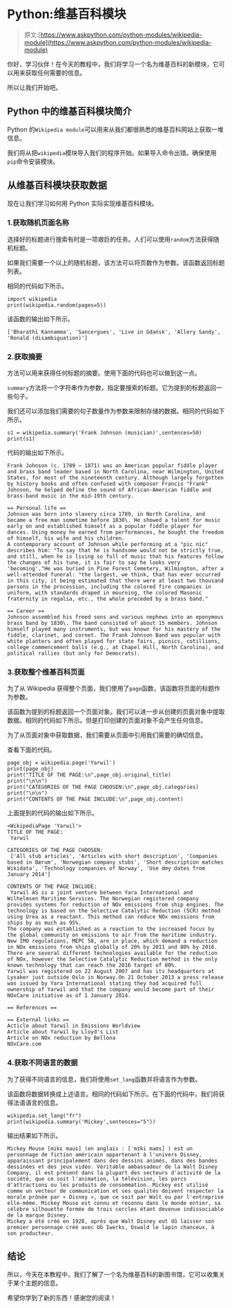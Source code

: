# Python:维基百科模块

> 原文:[https://www.askpython.com/python-modules/wikipedia-module](https://www.askpython.com/python-modules/wikipedia-module)

你好，学习伙伴！在今天的教程中，我们将学习一个名为维基百科的新模块，它可以用来获取任何需要的信息。

所以让我们开始吧。

## Python 中的维基百科模块简介

Python 的`Wikipedia module`可以用来从我们都很熟悉的维基百科网站上获取一堆信息。

我们将从把`wikipedia`模块导入我们的程序开始。如果导入命令出错。确保使用`pip`命令安装模块。

## 从维基百科模块获取数据

现在让我们学习如何用 Python 实际实现维基百科模块。

### 1.获取随机页面名称

选择好的标题进行搜索有时是一项艰巨的任务。人们可以使用`random`方法获得随机标题。

如果我们需要一个以上的随机标题，该方法可以将页数作为参数。该函数返回标题列表。

相同的代码如下所示。

```
import wikipedia 
print(wikipedia.random(pages=5))

```

该函数的输出如下所示。

```
['Bharathi Kannamma', 'Sancergues', 'Live in Gdańsk', 'Allery Sandy', 'Ronald (disambiguation)']

```

### 2.获取摘要

方法可以用来获得任何标题的摘要。使用下面的代码也可以做到这一点。

`summary`方法将一个字符串作为参数，指定要搜索的标题。它为提到的标题返回一些句子。

我们还可以添加我们需要的句子数量作为参数来限制存储的数据。相同的代码如下所示。

```
s1 = wikipedia.summary('Frank Johnson (musician)',sentences=50) 
print(s1) 

```

代码的输出如下所示。

```
Frank Johnson (c. 1789 – 1871) was an American popular fiddle player and brass band leader based in North Carolina, near Wilmington, United States, for most of the nineteenth century. Although largely forgotten by history books and often confused with composer Francis "Frank" Johnson, he helped define the sound of African-American fiddle and brass-band music in the mid-19th century.

== Personal life ==
Johnson was born into slavery circa 1789, in North Carolina, and became a free man sometime before 1830\. He showed a talent for music early on and established himself as a popular fiddle player for dances. Using money he earned from performances, he bought the freedom of himself, his wife and his children.
A contemporary account of Johnson while performing at a "pic nic" describes him: "To say that he is handsome would not be strictly true, and still, when he is living so full of music that his features follow the changes of his tune, it is fair to say he looks very 'becoming'."He was buried in Pine Forest Cemetery, Wilmington, after a well-attended funeral: "the largest, we think, that has ever occurred in this city, it being estimated that there were at least two thousand persons in the procession, including the colored fire companies in uniform, with standards draped in mourning, the colored Masonic fraternity in regalia, etc., the whole preceded by a brass band."

== Career ==
Johnson assembled his freed sons and various nephews into an eponymous brass band by 1830\. The band consisted of about 15 members. Johnson himself played many instruments, but was known for his mastery of the fiddle, clarinet, and cornet. The Frank Johnson Band was popular with white planters and often played for state fairs, picnics, cotillions, college commencement balls (e.g., at Chapel Hill, North Carolina), and political rallies (but only for Democrats).

```

### 3.获取整个维基百科页面

为了从 Wikipedia 获得整个页面，我们使用了`page`函数，该函数将页面的标题作为参数。

该函数为提到的标题返回一个页面对象。我们可以进一步从创建的页面对象中提取数据。相同的代码如下所示。但是打印创建的页面对象不会产生任何信息。

为了从页面对象中获取数据，我们需要从页面中引用我们需要的确切信息。

查看下面的代码。

```
page_obj = wikipedia.page('Yarwil')
print(page_obj)
print("TITLE OF THE PAGE:\n",page_obj.original_title)
print("\n\n")
print("CATEGORIES OF THE PAGE CHOOSEN:\n",page_obj.categories)
print("\n\n")
print("CONTENTS OF THE PAGE INCLUDE:\n",page_obj.content)

```

上面提到的代码的输出如下所示。

```
<WikipediaPage 'Yarwil'>
TITLE OF THE PAGE:
 Yarwil

CATEGORIES OF THE PAGE CHOOSEN:
 ['All stub articles', 'Articles with short description', 'Companies based in Bærum', 'Norwegian company stubs', 'Short description matches Wikidata', 'Technology companies of Norway', 'Use dmy dates from January 2014']

CONTENTS OF THE PAGE INCLUDE:
 Yarwil AS is a joint venture between Yara International and Wilhelmsen Maritime Services. The Norwegian registered company provides systems for reduction of NOx emissions from ship engines. The technology is based on the Selective Catalytic Reduction (SCR) method using Urea as a reactant. This method can reduce NOx emissions from ships by as much as 95%.
The company was established as a reaction to the increased focus by the global community on emissions to air from the maritime industry.  New IMO regulations, MEPC 58, are in place, which demand a reduction in NOx emissions from ships globally of 20% by 2011 and 80% by 2016.
There are several different technologies available for the reduction of NOx, however the Selective Catalytic Reduction method is the only known technology that can reach the 2016 target of 80%.
Yarwil was registered on 22 August 2007 and has its headquarters at Lysaker just outside Oslo in Norway.On 21 October 2013 a press release was issued by Yara International stating they had acquired full ownership of Yarwil and that the company would become part of their NOxCare initiative as of 1 January 2014.

== References ==

== External links ==
Acticle about Yarwil in Emissions Worldview
Article about Yarwil by Lloyd's List
Article on NOx reduction by Bellona
NOxCare.com

```

### 4.获取不同语言的数据

为了获得不同语言的信息，我们将使用`set_lang`函数并将语言作为参数。

该函数将数据转换成上述语言。相同的代码如下所示。在下面的代码中，我们将获得法语语言的信息。

```
wikipedia.set_lang("fr")
print(wikipedia.summary('Mickey',sentences="5"))

```

输出结果如下所示。

```
Mickey Mouse [mikɛ maus] (en anglais : [ˈmɪki maʊs] ) est un personnage de fiction américain appartenant à l'univers Disney, apparaissant principalement dans des dessins animés, dans des bandes dessinées et des jeux vidéo. Véritable ambassadeur de la Walt Disney Company, il est présent dans la plupart des secteurs d'activité de la société, que ce soit l'animation, la télévision, les parcs d'attractions ou les produits de consommation. Mickey est utilisé comme un vecteur de communication et ses qualités doivent respecter la morale prônée par « Disney », que ce soit par Walt ou par l'entreprise elle-même. Mickey Mouse est connu et reconnu dans le monde entier, sa célèbre silhouette formée de trois cercles étant devenue indissociable de la marque Disney.
Mickey a été créé en 1928, après que Walt Disney eut dû laisser son premier personnage créé avec Ub Iwerks, Oswald le lapin chanceux, à son producteur.

```

## 结论

所以，今天在本教程中，我们了解了一个名为维基百科的新图书馆，它可以收集关于某个主题的信息。

希望你学到了新的东西！感谢您的阅读！
